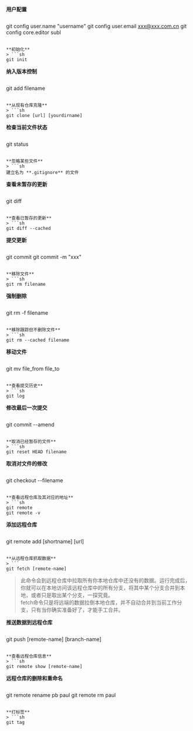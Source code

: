 **用户配置**  
> ```sh
git config user.name "username" 
git config user.email xxx@xxx.com.cn
git config core.editor subl
```

**初始化**  
> ```sh
git init
```

**纳入版本控制**  
> ```sh
git add filename
```

**从现有仓库克隆**  
> ```sh
git clone [url] [yourdirname]
```

**检查当前文件状态**  
> ```sh
git status
```

**忽略某些文件** 
> ```sh
建立名为 **.gitignore** 的文件
```

**查看未暂存的更新**  
> ```sh
git diff
```

**查看已暂存的更新**  
> ```sh
git diff --cached
```

**提交更新**  
> ```sh
git commit
git commit -m "xxx"
```

**移除文件**  
> ```sh
git rm filename
```

**强制删除**  
> ```sh
git rm -f filename
```

**移除跟踪但不删除文件**  
> ```sh
git rm --cached filename
```

**移动文件**
> ```sh
git mv file_from file_to
```

**查看提交历史**  
> ```sh
git log
```

**修改最后一次提交**  
> ```sh
git commit --amend
```

**取消已经暂存的文件**  
> ```sh
git reset HEAD filename
```

**取消对文件的修改**  
> ```sh
git checkout --filename
```

**查看远程仓库及其对应的地址**  
> ```sh
git remote  
git remote -v
```

**添加远程仓库**  
> ```sh
git remote add [shortname] [url]
```

**从远程仓库抓取数据**  
> ```
git fetch [remote-name]
```
  > 此命令会到远程仓库中拉取所有你本地仓库中还没有的数据。运行完成后，你就可以在本地访问该远程仓库中的所有分支，将其中某个分支合并到本地，或者只是取出某个分支，一探究竟。  
  > fetch命令只是将远端的数据拉倒本地仓库，并不自动合并到当前工作分支，只有当你确实准备好了，才能手工合并。

**推送数据到远程仓库**  
> ```sh
git push [remote-name] [branch-name]
```

**查看远程仓库信息**  
> ```sh
git remote show [remote-name]
```

**远程仓库的删除和重命名**  
> ```sh
git remote rename pb paul
git remote rm paul
```

**打标签**  
> ```sh
git tag
```